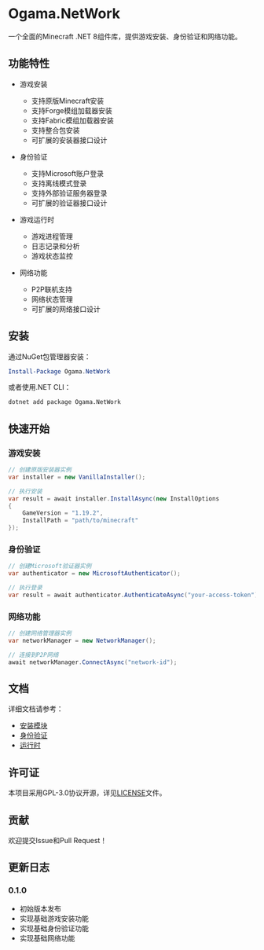 # Ogama.NetWork

一个全面的Minecraft .NET 8组件库，提供游戏安装、身份验证和网络功能。

## 功能特性

- 游戏安装
  - 支持原版Minecraft安装
  - 支持Forge模组加载器安装
  - 支持Fabric模组加载器安装
  - 支持整合包安装
  - 可扩展的安装器接口设计

- 身份验证
  - 支持Microsoft账户登录
  - 支持离线模式登录
  - 支持外部验证服务器登录
  - 可扩展的验证器接口设计

- 游戏运行时
  - 游戏进程管理
  - 日志记录和分析
  - 游戏状态监控

- 网络功能
  - P2P联机支持
  - 网络状态管理
  - 可扩展的网络接口设计

## 安装

通过NuGet包管理器安装：

```powershell
Install-Package Ogama.NetWork
```

或者使用.NET CLI：

```bash
dotnet add package Ogama.NetWork
```

## 快速开始

### 游戏安装

```csharp
// 创建原版安装器实例
var installer = new VanillaInstaller();

// 执行安装
var result = await installer.InstallAsync(new InstallOptions
{
    GameVersion = "1.19.2",
    InstallPath = "path/to/minecraft"
});
```

### 身份验证

```csharp
// 创建Microsoft验证器实例
var authenticator = new MicrosoftAuthenticator();

// 执行登录
var result = await authenticator.AuthenticateAsync("your-access-token");
```

### 网络功能

```csharp
// 创建网络管理器实例
var networkManager = new NetworkManager();

// 连接到P2P网络
await networkManager.ConnectAsync("network-id");
```

## 文档

详细文档请参考：

- [安装模块](docs/installation.md)
- [身份验证](docs/authentication.md)
- [运行时](docs/runtime.md)

## 许可证

本项目采用GPL-3.0协议开源，详见[LICENSE](LICENSE)文件。

## 贡献

欢迎提交Issue和Pull Request！

## 更新日志

### 0.1.0

- 初始版本发布
- 实现基础游戏安装功能
- 实现基础身份验证功能
- 实现基础网络功能